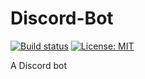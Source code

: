 # Discord-Bot

[![Build status](https://ci.appveyor.com/api/projects/status/x7i08uyday90pam5?svg=true)](https://ci.appveyor.com/project/Tdallau/discord-bot)
[![License: MIT](https://img.shields.io/badge/License-MIT-blue.svg)](https://opensource.org/licenses/MIT)

A Discord bot
